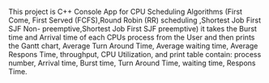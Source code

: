 This project is C++ Console App for CPU Scheduling Algorithms (First Come, First Served (FCFS),Round Robin (RR) scheduling
,Shortest Job First SJF Non- preemptive,Shortest Job First SJF preemptive) it takes the Burst time and Arrival time of each CPUs process from the User and then prints the Gantt chart, Average Turn Around Time, Average waiting time, Average Respons Time, throughput, CPU Utilization, and print table contain: process number, Arrival time, Burst time, Turn Around Time, waiting time, Respons Time.
